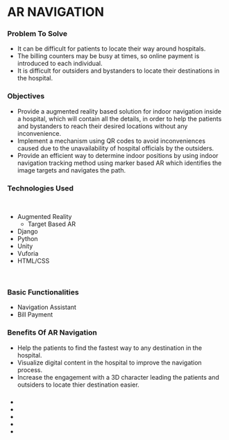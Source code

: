 <h1>AR NAVIGATION</h1>


<h3>Problem To Solve</h3>
<ul>
  <li>It can be difficult for patients to locate their way around hospitals.</li>
  <li>The billing counters may be busy at times, so online payment is introduced to each individual.</li>
  <li>It is difficult for outsiders and bystanders to locate their destinations in the hospital.</li>
</ul>

<h3>Objectives</h3>
<ul>
  <li>Provide a augmented reality based solution for indoor navigation inside a hospital, which will contain all the details, in order to help the patients and bystanders to reach their desired locations without any inconvenience.</li>
  <li>Implement a mechanism using QR codes to avoid inconveniences caused due to the unavailability of hospital officials by the outsiders.</li>
  <li>Provide an efficient way to determine indoor positions by using indoor navigation tracking method using marker based AR which identifies the image targets and navigates the path.</li>
</ul>

<h3>Technologies Used</h3>
<br>
<ul>
  <li>Augmented Reality<ul>
    <li>Target Based AR</li>
    </ul></li>
  <li>Django</li>
  <li>Python</li>
  <li>Unity</li>
  <li>Vuforia</li>
  <li>HTML/CSS</li>
</ul>
<br>
<h3>Basic Functionalities</h3>
<ul>
  <li>Navigation Assistant</li>
  <li>Bill Payment</li>
</ul>

<h3>Benefits Of AR Navigation</h3>
<ul>
  <li>Help the patients to find the fastest way to any destination in the hospital.</li>
  <li>Visualize digital content in the hospital to improve the navigation process.</li>
  <li>Increase the engagement with a 3D character leading the patients and outsiders to locate thier destination easier.</li>
</ul>

<h3></h3>
<ul>
  <li></li>
  <li></li>
  <li></li>
  <li></li>
  <li></li>
</ul>
  
  

